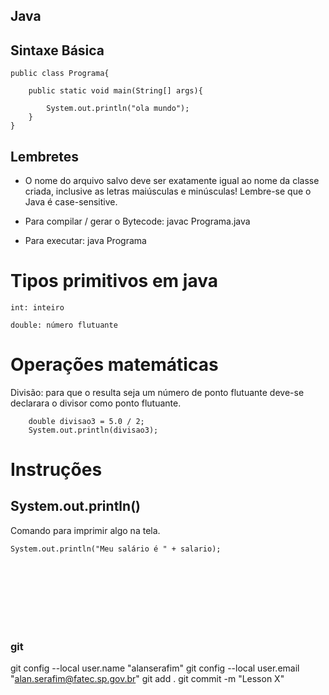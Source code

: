 ## Java

## Sintaxe Básica

    public class Programa{

        public static void main(String[] args){

            System.out.println("ola mundo");
        }
    }


## Lembretes
* O nome do arquivo salvo deve ser exatamente igual ao nome da classe criada, inclusive as letras maiúsculas e minúsculas! Lembre-se que o Java é case-sensitive.

* Para compilar / gerar o Bytecode: javac Programa.java

* Para executar: java Programa

# Tipos primitivos em java

    int: inteiro

    double: número flutuante

    
# Operações matemáticas

Divisão: para que o resulta seja um número de ponto flutuante deve-se declarara o divisor como ponto flutuante.

        double divisao3 = 5.0 / 2;
		System.out.println(divisao3);



# Instruções

## System.out.println()

Comando para imprimir algo na tela.

    System.out.println("Meu salário é " + salario);
















<br><br><br><br><br><br>
### git 
git config --local user.name "alanserafim"
git config --local user.email "alan.serafim@fatec.sp.gov.br"
git add .
git commit -m "Lesson X"